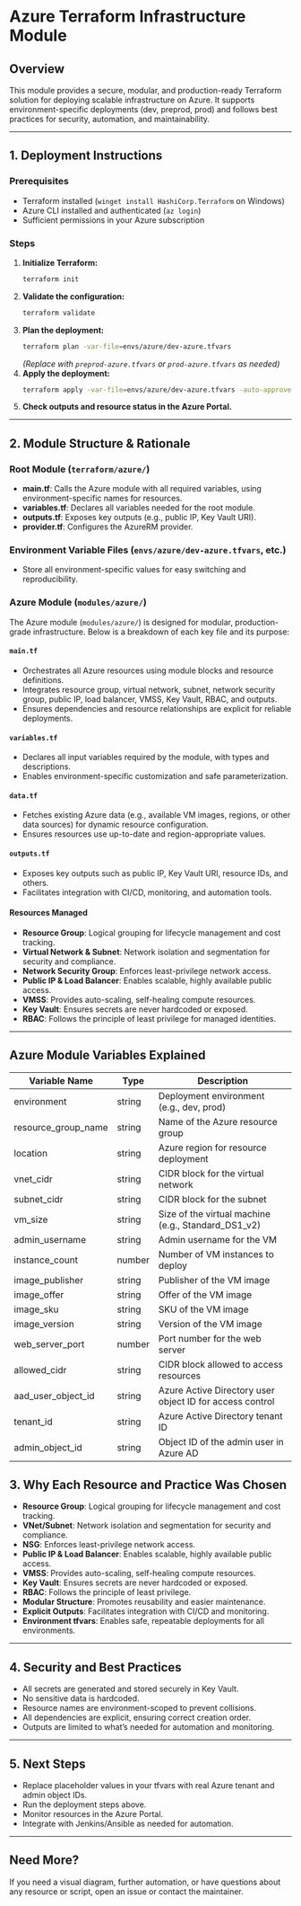 # Azure Terraform Infrastructure Module

## Overview
This module provides a secure, modular, and production-ready Terraform solution for deploying scalable infrastructure on Azure. It supports environment-specific deployments (dev, preprod, prod) and follows best practices for security, automation, and maintainability.

---

## 1. Deployment Instructions

### Prerequisites
- Terraform installed (`winget install HashiCorp.Terraform` on Windows)
- Azure CLI installed and authenticated (`az login`)
- Sufficient permissions in your Azure subscription

### Steps
1. **Initialize Terraform:**
   ```bash
   terraform init
   ```
2. **Validate the configuration:**
   ```bash
   terraform validate
   ```
3. **Plan the deployment:**
   ```bash
   terraform plan -var-file=envs/azure/dev-azure.tfvars
   ```
   *(Replace with `preprod-azure.tfvars` or `prod-azure.tfvars` as needed)*
4. **Apply the deployment:**
   ```bash
   terraform apply -var-file=envs/azure/dev-azure.tfvars -auto-approve
   ```
5. **Check outputs and resource status in the Azure Portal.**

---

## 2. Module Structure & Rationale

### Root Module (`terraform/azure/`)
- **main.tf**: Calls the Azure module with all required variables, using environment-specific names for resources.
- **variables.tf**: Declares all variables needed for the root module.
- **outputs.tf**: Exposes key outputs (e.g., public IP, Key Vault URI).
- **provider.tf**: Configures the AzureRM provider.

### Environment Variable Files (`envs/azure/dev-azure.tfvars`, etc.)
- Store all environment-specific values for easy switching and reproducibility.

### Azure Module (`modules/azure/`)
The Azure module (`modules/azure/`) is designed for modular, production-grade infrastructure. Below is a breakdown of each key file and its purpose:

#### `main.tf`
- Orchestrates all Azure resources using module blocks and resource definitions.
- Integrates resource group, virtual network, subnet, network security group, public IP, load balancer, VMSS, Key Vault, RBAC, and outputs.
- Ensures dependencies and resource relationships are explicit for reliable deployments.

#### `variables.tf`
- Declares all input variables required by the module, with types and descriptions.
- Enables environment-specific customization and safe parameterization.

#### `data.tf`
- Fetches existing Azure data (e.g., available VM images, regions, or other data sources) for dynamic resource configuration.
- Ensures resources use up-to-date and region-appropriate values.

#### `outputs.tf`
- Exposes key outputs such as public IP, Key Vault URI, resource IDs, and others.
- Facilitates integration with CI/CD, monitoring, and automation tools.

#### Resources Managed
- **Resource Group**: Logical grouping for lifecycle management and cost tracking.
- **Virtual Network & Subnet**: Network isolation and segmentation for security and compliance.
- **Network Security Group**: Enforces least-privilege network access.
- **Public IP & Load Balancer**: Enables scalable, highly available public access.
- **VMSS**: Provides auto-scaling, self-healing compute resources.
- **Key Vault**: Ensures secrets are never hardcoded or exposed.
- **RBAC**: Follows the principle of least privilege for managed identities.

---

## Azure Module Variables Explained

| Variable Name         | Type    | Description                                                      |
|----------------------|---------|------------------------------------------------------------------|
| environment          | string  | Deployment environment (e.g., dev, prod)                         |
| resource_group_name  | string  | Name of the Azure resource group                                 |
| location             | string  | Azure region for resource deployment                             |
| vnet_cidr            | string  | CIDR block for the virtual network                               |
| subnet_cidr          | string  | CIDR block for the subnet                                        |
| vm_size              | string  | Size of the virtual machine (e.g., Standard_DS1_v2)              |
| admin_username       | string  | Admin username for the VM                                        |
| instance_count       | number  | Number of VM instances to deploy                                 |
| image_publisher      | string  | Publisher of the VM image                                        |
| image_offer          | string  | Offer of the VM image                                            |
| image_sku            | string  | SKU of the VM image                                              |
| image_version        | string  | Version of the VM image                                          |
| web_server_port      | number  | Port number for the web server                                   |
| allowed_cidr         | string  | CIDR block allowed to access resources                           |
| aad_user_object_id   | string  | Azure Active Directory user object ID for access control         |
| tenant_id            | string  | Azure Active Directory tenant ID                                 |
| admin_object_id      | string  | Object ID of the admin user in Azure AD                          |

## 3. Why Each Resource and Practice Was Chosen

- **Resource Group**: Logical grouping for lifecycle management and cost tracking.
- **VNet/Subnet**: Network isolation and segmentation for security and compliance.
- **NSG**: Enforces least-privilege network access.
- **Public IP & Load Balancer**: Enables scalable, highly available public access.
- **VMSS**: Provides auto-scaling, self-healing compute resources.
- **Key Vault**: Ensures secrets are never hardcoded or exposed.
- **RBAC**: Follows the principle of least privilege.
- **Modular Structure**: Promotes reusability and easier maintenance.
- **Explicit Outputs**: Facilitates integration with CI/CD and monitoring.
- **Environment tfvars**: Enables safe, repeatable deployments for all environments.

---

## 4. Security and Best Practices

- All secrets are generated and stored securely in Key Vault.
- No sensitive data is hardcoded.
- Resource names are environment-scoped to prevent collisions.
- All dependencies are explicit, ensuring correct creation order.
- Outputs are limited to what’s needed for automation and monitoring.

---

## 5. Next Steps

- Replace placeholder values in your tfvars with real Azure tenant and admin object IDs.
- Run the deployment steps above.
- Monitor resources in the Azure Portal.
- Integrate with Jenkins/Ansible as needed for automation.

---

## Need More?
If you need a visual diagram, further automation, or have questions about any resource or script, open an issue or contact the maintainer.
